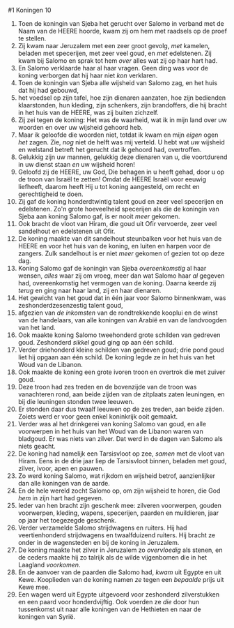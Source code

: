 #1 Koningen 10
1. Toen de koningin van Sjeba het gerucht over Salomo in verband met de Naam van de HEERE hoorde, kwam zij om hem met raadsels op de proef te stellen.
2. Zij kwam naar Jeruzalem met een zeer groot gevolg, *met* kamelen, beladen met specerijen, met zeer veel goud, en *met* edelstenen. Zij kwam bij Salomo en sprak tot hem *over* alles wat zij op haar hart had.
3. En Salomo verklaarde haar al haar vragen. Geen ding was voor de koning verborgen dat hij haar niet *kon* verklaren.
4. Toen de koningin van Sjeba alle wijsheid van Salomo zag, en het huis dat hij had gebouwd,
5. het voedsel op zijn tafel, hoe zijn dienaren aanzaten, hoe zijn bedienden klaarstonden, hun kleding, zijn schenkers, zijn brandoffers, die hij bracht in het huis van de HEERE, was zij buiten zichzelf.
6. Zij zei tegen de koning: Het was de waarheid, wat ik in mijn land over uw woorden en over uw wijsheid gehoord heb.
7. Maar ik geloofde die woorden niet, totdat ik kwam en mijn *eigen* ogen *het* zagen. Zie, *nog* niet de helft was mij verteld. U hebt wat *uw* wijsheid en welstand betreft het gerucht dat ik gehoord had, overtroffen.
8. Gelukkig zijn uw mannen, gelukkig deze dienaren van u, die voortdurend in uw dienst staan *en* uw wijsheid horen!
9. Geloofd zij de HEERE, uw God, Die behagen in u heeft gehad, door u op de troon van Israël te zetten! Omdat de HEERE Israël voor eeuwig liefheeft, daarom heeft Hij u tot koning aangesteld, om recht en gerechtigheid te doen.
10. Zij gaf de koning honderdtwintig talent goud en zeer veel specerijen en edelstenen. Zo'n grote hoeveelheid specerijen als die de koningin van Sjeba aan koning Salomo gaf, is er nooit *meer* gekomen.
11. Ook bracht de vloot van Hiram, die goud uit Ofir vervoerde, zeer veel sandelhout en edelstenen uit Ofir.
12. De koning maakte van dit sandelhout steunbalken voor het huis van de HEERE en voor het huis van de koning, en luiten en harpen voor de zangers. Zulk sandelhout is er niet *meer* gekomen of gezien tot op deze dag.
13. Koning Salomo gaf de koningin van Sjeba *overeenkomstig* al haar wensen, *alles* waar zij om vroeg, meer dan wat Salomo haar *al* gegeven had, overeenkomstig het vermogen van de koning. Daarna keerde zij *terug* en ging naar haar land, zij en haar dienaren.
14. Het gewicht van het goud dat in één jaar voor Salomo binnenkwam, was zeshonderdzesenzestig talent goud,
15. afgezien van *de inkomsten* van de rondtrekkende kooplui en de winst van de handelaars, van alle koningen van Arabië en van de landvoogden van het land.
16. Ook maakte koning Salomo tweehonderd grote schilden van gedreven goud. Zeshonderd *sikkel* goud ging op aan één schild.
17. Verder driehonderd kleine schilden van gedreven goud; drie pond goud liet hij opgaan aan één schild. De koning legde ze in het huis van het Woud van de Libanon.
18. Ook maakte de koning een grote ivoren troon en overtrok die met zuiver goud.
19. Deze troon had zes treden en de bovenzijde van de troon was vanachteren rond, aan beide zijden van de zitplaats zaten leuningen, en bij die leuningen stonden twee leeuwen.
20. Er stonden daar dus twaalf leeuwen op de zes treden, aan beide zijden. Zoiets werd er voor geen enkel koninkrijk ooit gemaakt.
21. Verder was al het drinkgerei van koning Salomo van goud, en alle voorwerpen in het huis van het Woud van de Libanon waren van bladgoud. Er was niets van zilver. Dat werd in de dagen van Salomo als niets geacht.
22. De koning had namelijk een Tarsisvloot op zee, *samen* met de vloot van Hiram. Eens in de drie jaar liep de Tarsisvloot binnen, beladen met goud, zilver, ivoor, apen en pauwen.
23. Zo werd koning Salomo, wat rijkdom en wijsheid betrof, aanzienlijker dan alle koningen van de aarde.
24. En de hele wereld zocht Salomo op, om zijn wijsheid te horen, die God *hem* in zijn hart had gegeven.
25. Ieder van hen bracht zijn geschenk mee: zilveren voorwerpen, gouden voorwerpen, kleding, wapens, specerijen, paarden en muildieren, jaar op jaar het toegezegde geschenk.
26. Verder verzamelde Salomo strijdwagens en ruiters. Hij had veertienhonderd strijdwagens en twaalfduizend ruiters. Hij bracht ze onder in de wagensteden en bij de koning in Jeruzalem.
27. De koning maakte het zilver in Jeruzalem zo *overvloedig* als stenen, en de ceders maakte hij zo talrijk als de wilde vijgenbomen die in het Laagland *voorkomen*.
28. En de aanvoer van de paarden die Salomo had, *kwam* uit Egypte en uit Kewe. Kooplieden van de koning namen *ze* tegen een *bepaalde* prijs uit Kewe mee.
29. Een wagen werd uit Egypte uitgevoerd voor zeshonderd zilverstukken en een paard voor honderdvijftig. Ook voerden ze *die* door hun tussenkomst uit naar alle koningen van de Hethieten en naar de koningen van Syrië.
